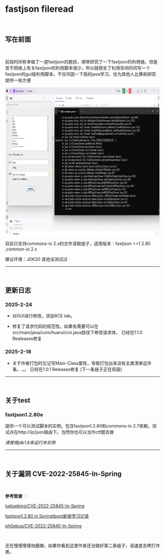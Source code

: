 # fastjson fileread

<br>

## 写在前面

<br>

前段时间有幸做了一道fastjson的题目，顺带研究了一下fastjson的利用链。但是苦于网络上有关fastjson的利用脚本很少，所以就萌生了利用空闲时间写一个fastjson的gui版利用脚本。不仅巩固一下我的java学习，也为其他人比赛和研究提供一些方便


<img src="2.png" width="880" height="480">


<br>


目前只支持commons-io 2.x的文件读取链子，适用版本：fastjson <=1.2.80 ,common-io 2.x

建议环境：JDK20
其他没测试过

--------------------------------------------------------
<br>

## 更新日志

### 2025-2-24

* 对GUI进行修改，添加RCE tab。

* 修复了请求代码的规范性。如果有需要可以在src/main/java/com/huarui/coi.java路径下修改请求体。
已经在1.1.0 Realeases修复

### 2025-2-18
* 关于作者打包时忘记写Main-Class属性，导致打包出来没有主类清单这件事。.。。
已经在1.0.1 Releases修复
(下一条链子正在捣鼓)

--------------------------------------------------------

<br>

## 关于test

### fastjson1.2.80e

提供一个可以测试脚本的实例。包含fastjson1.2.80和commons-io 2.7依赖。测试点在http://ip/json路由下。当然你也可以当作ctf题去做

*请使用jdk1.8来运行本实例*

--------------------------------------------------------

<br>

## 关于漏洞 CVE-2022-25845-In-Spring

<br>

**参考致谢** ：

[luelueking/CVE-2022-25845-In-Spring](https://github.com/luelueking/CVE-2022-25845-In-Spring)

[fastjson1.2.80 in Springtboot新链学习记录](https://xz.aliyun.com/t/16708)

[ph0ebus/CVE-2022-25845-In-Spring](https://github.com/ph0ebus/CVE-2022-25845-In-Spring)

<br>

还在慢慢慢慢地磨蹭，如果你看到这里作者还没做好第二条链子，请速度去拷打作者。
